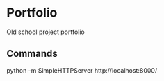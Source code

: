 # Portfolio

Old school project portfolio

## Commands

python -m SimpleHTTPServer
http://localhost:8000/
